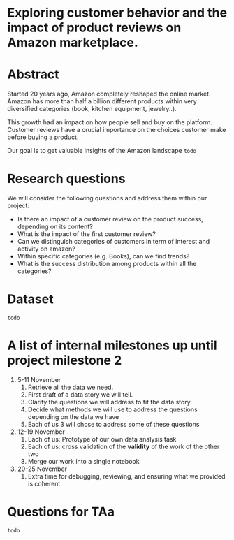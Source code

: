 # Exploring customer behavior and the impact of product reviews on Amazon marketplace.

# Abstract

Started 20 years ago, Amazon completely reshaped the online market.
Amazon has more than half a billion different products within very diversified categories (book, kitchen equipment, jewelry..).

This growth had an impact on how people sell and buy on the platform.
Customer reviews have a crucial importance on the choices customer make before buying a product.

Our goal is to get valuable insights of the Amazon landscape `todo`

# Research questions
We will consider the following questions and address them within our project:
- Is there an impact of a customer review on the product success, depending on its content?
- What is the impact of the first customer review?
- Can we distinguish categories of customers in term of interest and activity on amazon?
- Within specific categories (e.g. Books), can we find trends?
- What is the success distribution among products within all the categories?

# Dataset
`todo`

# A list of internal milestones up until project milestone 2
1. 5-11 November
    1. Retrieve all the data we need.
    2. First draft of a data story we will tell.
    3. Clarify the questions we will address to fit the data story.
    4. Decide what methods we will use to address the questions depending on the data we have
    5. Each of us 3 will chose to address some of these questions
2. 12-19 November
    1. Each of us: Prototype of our own data analysis task
    2. Each of us: cross validation of the **validity** of the work of the other two
    3. Merge our work into a single notebook
3. 20-25 November
    1. Extra time for debugging, reviewing, and ensuring what we provided is coherent

# Questions for TAa
`todo`
